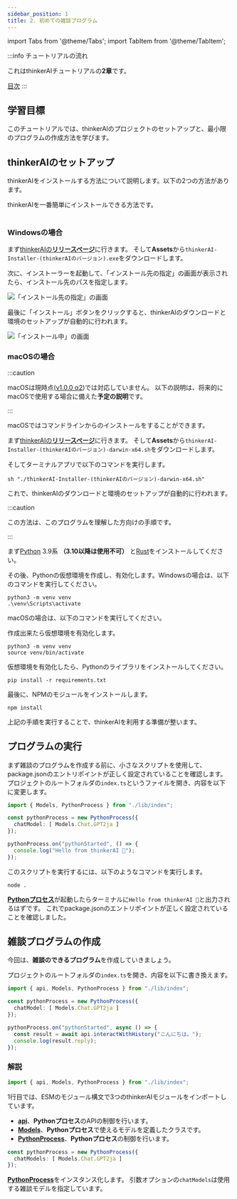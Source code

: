 ```yaml
---
sidebar_position: 1
title: 2. 初めての雑談プログラム
---
```


import Tabs from '@theme/Tabs';
import TabItem from '@theme/TabItem';

:::info チュートリアルの流れ

これはthinkerAIチュートリアルの**2章**です。

[目次](/docs/category/tutorial)
:::

## 学習目標

このチュートリアルでは、thinkerAIのプロジェクトのセットアップと、最小限のプログラムの作成方法を学びます。

## thinkerAIのセットアップ

thinkerAIをインストールする方法について説明します。以下の2つの方法があります。

<Tabs>
<TabItem value="use-installer" label="thinkerAI Installer" default>
thinkerAIを一番簡単にインストールできる方法です。

<br/>
<br/>

### Windowsの場合

まず[thinkerAIの**リリースページ**](https://github.com/thinking-grp/thinkerAI/releases/)に行きます。
そして**Assets**から`thinkerAI-Installer-(thinkerAIのバージョン).exe`をダウンロードします。

次に、インストーラーを起動して、「インストール先の指定」の画面が表示されたら、インストール先のパスを指定します。

![「インストール先の指定」の画面](https://github.com/mf-3d.png)

最後に「インストール」ボタンをクリックすると、thinkerAIのダウンロードと環境のセットアップが自動的に行われます。

![「インストール中」の画面](https://github.com/mf-3d.png)

### macOSの場合

:::caution

macOSは現時点([v1.0.0 α2](https://github.com/thinking-grp/thinkerAI/releases/tag/v1.0.0-alpha.2))では対応していません。
以下の説明は、将来的にmacOSで使用する場合に備えた**予定の説明**です。

:::

macOSではコマンドラインからのインストールをすることができます。

まず[thinkerAIの**リリースページ**](https://github.com/thinking-grp/thinkerAI/releases/)に行きます。
そして**Assets**から`thinkerAI-Installer-(thinkerAIのバージョン)-darwin-x64.sh`をダウンロードします。

そしてターミナルアプリで以下のコマンドを実行します。
```shell
sh "./thinkerAI-Installer-(thinkerAIのバージョン)-darwin-x64.sh"
```

これで、thinkerAIのダウンロードと環境のセットアップが自動的に行われます。

</TabItem>
<TabItem value="use-source" label="ソースコードから">

:::caution

この方法は、このプログラムを理解した方向けの手順です。

:::

まず[Python](https://python.org) 3.9系 **（3.10以降は使用不可）** と[Rust](https://rust-lang.org)をインストールしてください。

その後、Pythonの仮想環境を作成し、有効化します。Windowsの場合は、以下のコマンドを実行してください。

```shell
python3 -m venv venv
.\venv\Scripts\activate
```

macOSの場合は、以下のコマンドを実行してください。

作成出来たら仮想環境を有効化します。

```shell
python3 -m venv venv
source venv/bin/activate
```

仮想環境を有効化したら、Pythonのライブラリをインストールしてください。

```shell
pip install -r requirements.txt
```

最後に、NPMのモジュールをインストールします。

```shell
npm install
```

上記の手順を実行することで、thinkerAIを利用する準備が整います。
</TabItem>
</Tabs>

## プログラムの実行

まず雑談のプログラムを作成する前に、小さなスクリプトを使用して、package.jsonのエントリポイントが正しく設定されていることを確認します。 
プロジェクトのルートフォルダの`index.ts`というファイルを開き、内容を以下に変更します。

```ts
import { Models, PythonProcess } from "./lib/index";

const pythonProcess = new PythonProcess({
  chatModel: [ Models.Chat.GPT2ja ]
});

pythonProcess.on("pythonStarted", () => {
  console.log("Hello from thinkerAI 👋");
});
```

このスクリプトを実行するには、以下のようなコマンドを実行します。

```shell
node .
```

[**Pythonプロセス**](aaaa)が起動したらターミナルに`Hello from thinkerAI 👋`と出力されるはずです。
これでpackage.jsonのエントリポイントが正しく設定されていることを確認しました。

## 雑談プログラムの作成

今回は、**雑談のできるプログラム**を作成していきましょう。

プロジェクトのルートフォルダの`index.ts`を開き、内容を以下に書き換えます。

```ts
import { api, Models, PythonProcess } from "./lib/index";

const pythonProcess = new PythonProcess({
  chatModel: [ Models.Chat.GPT2ja ]
});

pythonProcess.on("pythonStarted", async () => {
  const result = await api.interactWithHistory("こんにちは。");
  console.log(result.reply);
});
```

### 解説


```ts
import { api, Models, PythonProcess } from "./lib/index";
```

1行目では、ESMのモジュール構文で3つのthinkerAIモジュールをインポートしています。

* [**api**](/api/lib)、**Pythonプロセス**のAPIの制御を行います。
* [**Models**](aaaa)、**Pythonプロセス**で使えるモデルを定義したクラスです。
* [**PythonProcess**](aaaa)、**Pythonプロセス**の制御を行います。

```ts title=index.ts (Lines 3 - 5)
const pythonProcess = new PythonProcess({
  chatModels: [ Models.Chat.GPT2ja ]
});
```

[**PythonProcess**](aaaa)をインスタンス化します。
引数オプションの`chatModels`は使用する雑談モデルを指定しています。